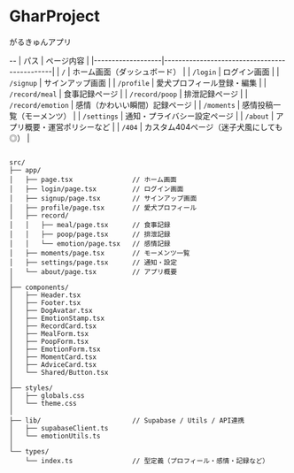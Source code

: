 # GharProject
がるきゅんアプリ

--
| パス              | ページ内容                                   |
|-------------------|----------------------------------------------|
| `/`               | ホーム画面（ダッシュボード）                 |
| `/login`          | ログイン画面                                 |
| `/signup`         | サインアップ画面                             |
| `/profile`        | 愛犬プロフィール登録・編集                   |
| `/record/meal`    | 食事記録ページ                               |
| `/record/poop`    | 排泄記録ページ                               |
| `/record/emotion` | 感情（かわいい瞬間）記録ページ              |
| `/moments`        | 感情投稿一覧（モーメンツ）                   |
| `/settings`       | 通知・プライバシー設定ページ                 |
| `/about`          | アプリ概要・運営ポリシーなど                 |
| `/404`            | カスタム404ページ（迷子犬風にしても◎）       |

<pre><code>
src/
├── app/
│   ├── page.tsx               // ホーム画面
│   ├── login/page.tsx         // ログイン画面
│   ├── signup/page.tsx        // サインアップ画面
│   ├── profile/page.tsx       // 愛犬プロフィール
│   ├── record/
│   │   ├── meal/page.tsx      // 食事記録
│   │   ├── poop/page.tsx      // 排泄記録
│   │   └── emotion/page.tsx   // 感情記録
│   ├── moments/page.tsx       // モーメンツ一覧
│   ├── settings/page.tsx      // 通知・設定
│   └── about/page.tsx         // アプリ概要
│
├── components/
│   ├── Header.tsx
│   ├── Footer.tsx
│   ├── DogAvatar.tsx
│   ├── EmotionStamp.tsx
│   ├── RecordCard.tsx
│   ├── MealForm.tsx
│   ├── PoopForm.tsx
│   ├── EmotionForm.tsx
│   ├── MomentCard.tsx
│   ├── AdviceCard.tsx
│   └── Shared/Button.tsx
│
├── styles/
│   ├── globals.css
│   └── theme.css
│
├── lib/                       // Supabase / Utils / API連携
│   ├── supabaseClient.ts
│   └── emotionUtils.ts
│
└── types/
    └── index.ts               // 型定義（プロフィール・感情・記録など）

</code></pre>

